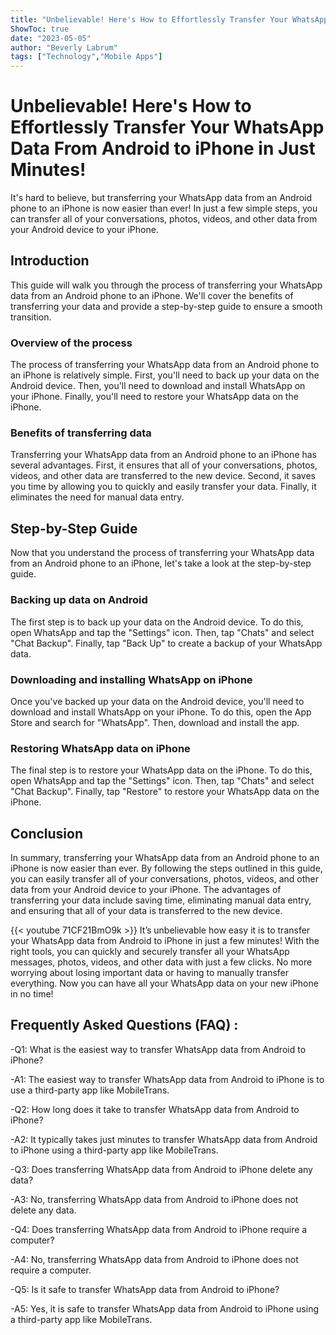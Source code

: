 ```yaml
---
title: "Unbelievable! Here's How to Effortlessly Transfer Your WhatsApp Data From Android to iPhone in Just Minutes!"
ShowToc: true 
date: "2023-05-05"
author: "Beverly Labrum" 
tags: ["Technology","Mobile Apps"]
---
```

# Unbelievable! Here's How to Effortlessly Transfer Your WhatsApp Data From Android to iPhone in Just Minutes!

It's hard to believe, but transferring your WhatsApp data from an Android phone to an iPhone is now easier than ever! In just a few simple steps, you can transfer all of your conversations, photos, videos, and other data from your Android device to your iPhone.

## Introduction

This guide will walk you through the process of transferring your WhatsApp data from an Android phone to an iPhone. We'll cover the benefits of transferring your data and provide a step-by-step guide to ensure a smooth transition.

### Overview of the process

The process of transferring your WhatsApp data from an Android phone to an iPhone is relatively simple. First, you'll need to back up your data on the Android device. Then, you'll need to download and install WhatsApp on your iPhone. Finally, you'll need to restore your WhatsApp data on the iPhone.

### Benefits of transferring data

Transferring your WhatsApp data from an Android phone to an iPhone has several advantages. First, it ensures that all of your conversations, photos, videos, and other data are transferred to the new device. Second, it saves you time by allowing you to quickly and easily transfer your data. Finally, it eliminates the need for manual data entry.

## Step-by-Step Guide

Now that you understand the process of transferring your WhatsApp data from an Android phone to an iPhone, let's take a look at the step-by-step guide.

### Backing up data on Android

The first step is to back up your data on the Android device. To do this, open WhatsApp and tap the "Settings" icon. Then, tap "Chats" and select "Chat Backup". Finally, tap "Back Up" to create a backup of your WhatsApp data.

### Downloading and installing WhatsApp on iPhone

Once you've backed up your data on the Android device, you'll need to download and install WhatsApp on your iPhone. To do this, open the App Store and search for "WhatsApp". Then, download and install the app.

### Restoring WhatsApp data on iPhone

The final step is to restore your WhatsApp data on the iPhone. To do this, open WhatsApp and tap the "Settings" icon. Then, tap "Chats" and select "Chat Backup". Finally, tap "Restore" to restore your WhatsApp data on the iPhone.

## Conclusion

In summary, transferring your WhatsApp data from an Android phone to an iPhone is now easier than ever. By following the steps outlined in this guide, you can easily transfer all of your conversations, photos, videos, and other data from your Android device to your iPhone. The advantages of transferring your data include saving time, eliminating manual data entry, and ensuring that all of your data is transferred to the new device.

{{< youtube 71CF21BmO9k >}} 
It’s unbelievable how easy it is to transfer your WhatsApp data from Android to iPhone in just a few minutes! With the right tools, you can quickly and securely transfer all your WhatsApp messages, photos, videos, and other data with just a few clicks. No more worrying about losing important data or having to manually transfer everything. Now you can have all your WhatsApp data on your new iPhone in no time!

## Frequently Asked Questions (FAQ) :
-Q1: What is the easiest way to transfer WhatsApp data from Android to iPhone?

-A1: The easiest way to transfer WhatsApp data from Android to iPhone is to use a third-party app like MobileTrans.

-Q2: How long does it take to transfer WhatsApp data from Android to iPhone?

-A2: It typically takes just minutes to transfer WhatsApp data from Android to iPhone using a third-party app like MobileTrans.

-Q3: Does transferring WhatsApp data from Android to iPhone delete any data?

-A3: No, transferring WhatsApp data from Android to iPhone does not delete any data.

-Q4: Does transferring WhatsApp data from Android to iPhone require a computer?

-A4: No, transferring WhatsApp data from Android to iPhone does not require a computer.

-Q5: Is it safe to transfer WhatsApp data from Android to iPhone?

-A5: Yes, it is safe to transfer WhatsApp data from Android to iPhone using a third-party app like MobileTrans.


